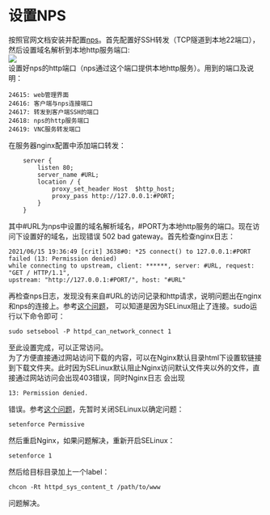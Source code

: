 # 设置NPS   
按照官网文档安装并配置[nps](https://ehang-io.github.io/nps/#/?id=nps)。首先配置好SSH转发（TCP隧道到本地22端口），然后设置域名解析到本地http服务端口:   
![](https://assets.freddie.party/nps_url_parse.png)   
设置好nps的http端口（nps通过这个端口提供本地http服务）。用到的端口及说明：   
```
24615: web管理界面
24616: 客户端与nps连接端口
24617: 转发到客户端SSH的端口
24618: nps的http服务端口
24619: VNC服务转发端口
```
在服务器nginx配置中添加端口转发：   
```
    server {
        listen 80;
        server_name #URL;
        location / {
            proxy_set_header Host  $http_host;
            proxy_pass http://127.0.0.1:#PORT;
        }
    }
```   
其中#URL为nps中设置的域名解析域名，#PORT为本地http服务的端口。现在访问下设置好的域名，出现错误 502 bad gateway。首先检查nginx日志：   
```
2021/06/15 19:36:49 [crit] 3638#0: *25 connect() to 127.0.0.1:#PORT failed (13: Permission denied) 
while connecting to upstream, client: ******, server: #URL, request: "GET / HTTP/1.1", 
upstream: "http://127.0.0.1:#PORT/", host: "#URL"
```   
再检查nps日志，发现没有来自#URL的访问记录和http请求，说明问题出在nginx和nps的连接上。参考[这个问题](https://stackoverflow.com/questions/23948527/13-permission-denied-while-connecting-to-upstreamnginx)，
可以知道是因为SELinux阻止了连接。sudo运行以下命令即可：   
```
sudo setsebool -P httpd_can_network_connect 1
```  
至此设置完成，可以正常访问。    
为了方便直接通过网站访问下载的内容，可以在Nginx默认目录html下设置软链接到下载文件夹。此时因为SELinux默认阻止Nginx访问默认文件夹以外的文件，直接通过网站访问会出现403错误，同时Nginx日志
会出现   
```
13: Permission denied.
```   
错误。参考[这个问题](https://stackoverflow.com/questions/22586166/why-does-nginx-return-a-403-even-though-all-permissions-are-set-properly)，先暂时关闭SELinux以确定问题：   
```
setenforce Permissive
```   
然后重启Nginx，如果问题解决，重新开启SELinux：   
```
setenforce 1
```   
然后给目标目录加上一个label：   
```
chcon -Rt httpd_sys_content_t /path/to/www
```   
问题解决。

